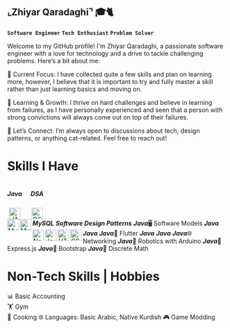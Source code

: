 ## ⌞Zhiyar Qaradaghi⌝ 🎓🐈
**`Software Engineer`** **`Tech Enthusiast`** **`Problem Solver`**

Welcome to my GitHub profile! I'm Zhiyar Qaradaghi, a passionate software engineer with a love for technology and a drive to tackle challenging problems. Here’s a bit about me:

🔭 Current Focus: I have collected quite a few skills and plan on learning more, however, I believe that it is important to try and fully master a skill rather than just learning basics and moving on.

🌱 Learning & Growth: I thrive on hard challenges and believe in learning from failures, as I have personally experienced and seen that a person with strong convictions will always come out on top of their failures.

💬 Let’s Connect: I’m always open to discussions about tech, design patterns, or anything cat-related. Feel free to reach out!

# Skills I Have
<div style="display: flex; align-items: center; flex-wrap: wrap; gap: 20px;">
    <div style="text-align: center;">
        <h5>Java</h5>
        <img alt="JAVA" width="26px" src="https://img.icons8.com/?size=100&id=13679&format=png&color=000000" />
    </div>
    <div style="text-align: center;">
        <h5>DSA</h5>
        <img alt="DSA" width="26px" src="https://img.icons8.com/?size=100&id=12184&format=png&color=000000" />
    </div>
</div>


<h5 style="display: inline">MySQL</h5><img align="left" alt="MySQL" width="26px" src="https://img.icons8.com/?size=100&id=UFXRpPFebwa2&format=png&color=000000" style="" />     
<h5 style="display: inline">Software Design Patterns</h5><img align="left" alt="MySQL" width="26px" src="https://refactoring.guru/images/patterns/cards/factory-method-mini.png" style="" />
<h5 style="display: inline">Java</h5>🖥️ Software Models        
<h5 style="display: inline">Java</h5><img align="left" alt="Node.js" width="26px" src="https://img.icons8.com/?size=100&id=54087&format=png&color=000000" style="" />
<h5 style="display: inline">Java</h5><img align="left" alt="JavaScript" width="26px" src="https://img.icons8.com/?size=100&id=108784&format=png&color=000000" style="" />        
<h5 style="display: inline">Java</h5>🦋 Flutter
<h5 style="display: inline">Java</h5><img align="left" alt="HTML5" width="26px" src="https://img.icons8.com/?size=100&id=20909&format=png&color=000000" style="" />                
<h5 style="display: inline">Java</h5><img align="left" alt="CSS3" width="26px" src="https://img.icons8.com/?size=100&id=3BTBsJs5myRy&format=png&color=000000" style="" />   
<h5 style="display: inline">Java</h5>🌐 Networking       
<h5 style="display: inline">Java</h5>🤖 Robotics with Arduino  
<h5 style="display: inline">Java</h5>🚀 Express.js             
<h5 style="display: inline">Java</h5>🚀 Bootstrap          
<h5 style="display: inline">Java</h5>🔢 Discrete Math


# Non-Tech Skills | Hobbies 
📊 Basic Accounting  
🏋️ Gym  
🍳 Cooking 
🌐 Languages: Basic Arabic, Native Kurdish
🎮 Game Modding



<!--
**ZhiyarQaradaghi/ZhiyarQaradaghi** is a ✨ _special_ ✨ repository because its `README.md` (this file) appears on your GitHub profile.

Here are some ideas to get you started:

- 🔭 I’m currently working on ...
- 🌱 I’m currently learning ...
- 👯 I’m looking to collaborate on ...
- 🤔 I’m looking for help with ...
- 💬 Ask me about ...
- 📫 How to reach me: ...
- 😄 Pronouns: ...
- ⚡ Fun fact: ...
-->


